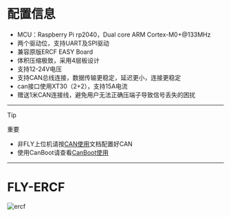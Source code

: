 # 配置信息

* MCU：Raspberry Pi rp2040，Dual core ARM Cortex-M0+@133MHz
* 两个驱动位，支持UART及SPI驱动
* 兼容原版ERCF EASY Board
* 体积压缩极致，采用4层板设计
* 支持12-24V电压
* 支持CAN总线连接，数据传输更稳定，延迟更小，连接更稳定
* can接口使用XT30（2+2），支持15A电流
* 赠送1米CAN连接线，避免用户无法正确压端子导致信号丢失的困扰

----

> [!TIP]
> 重要

* 非FLY上位机请按[CAN使用](/advanced/can_rpi.md)文档配置好CAN
* 使用CanBoot请查看[CanBoot使用](/advanced/canboot.md)

----

# FLY-ERCF

![ercf](../../images/boards/fly_ercf/ercf.png ":no-zooom")
